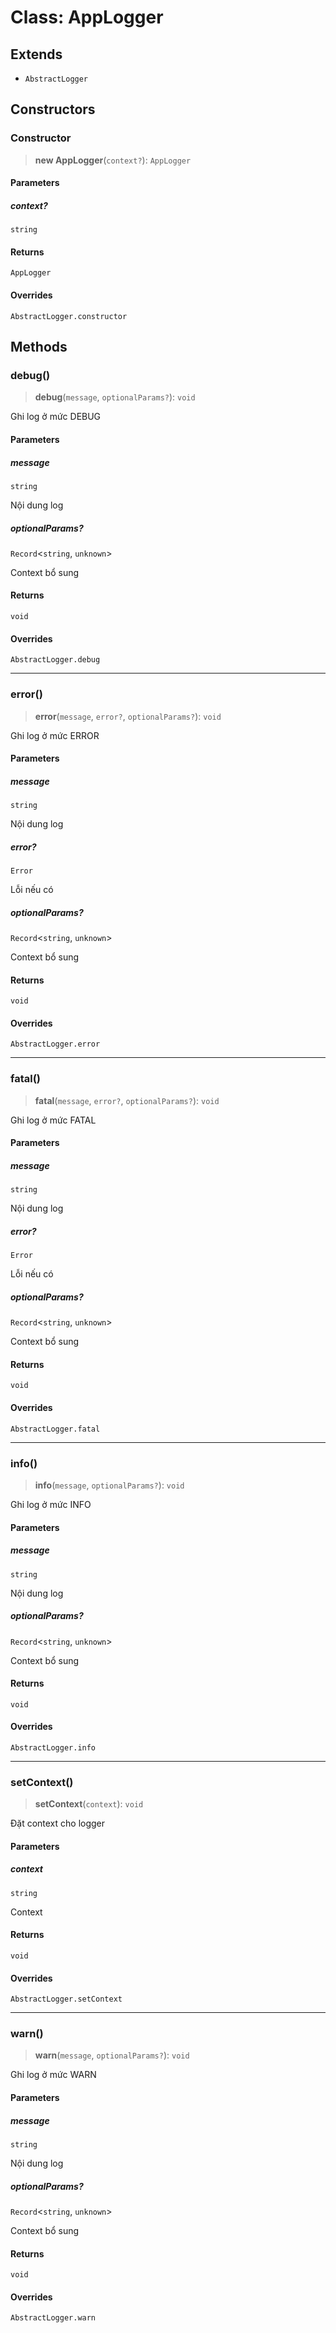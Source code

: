 # Class: AppLogger

## Extends

- `AbstractLogger`

## Constructors

<a id="constructor"></a>

### Constructor

> **new AppLogger**(`context?`): `AppLogger`

#### Parameters

##### context?

`string`

#### Returns

`AppLogger`

#### Overrides

`AbstractLogger.constructor`

## Methods

<a id="debug"></a>

### debug()

> **debug**(`message`, `optionalParams?`): `void`

Ghi log ở mức DEBUG

#### Parameters

##### message

`string`

Nội dung log

##### optionalParams?

`Record`\<`string`, `unknown`\>

Context bổ sung

#### Returns

`void`

#### Overrides

`AbstractLogger.debug`

---

<a id="error"></a>

### error()

> **error**(`message`, `error?`, `optionalParams?`): `void`

Ghi log ở mức ERROR

#### Parameters

##### message

`string`

Nội dung log

##### error?

`Error`

Lỗi nếu có

##### optionalParams?

`Record`\<`string`, `unknown`\>

Context bổ sung

#### Returns

`void`

#### Overrides

`AbstractLogger.error`

---

<a id="fatal"></a>

### fatal()

> **fatal**(`message`, `error?`, `optionalParams?`): `void`

Ghi log ở mức FATAL

#### Parameters

##### message

`string`

Nội dung log

##### error?

`Error`

Lỗi nếu có

##### optionalParams?

`Record`\<`string`, `unknown`\>

Context bổ sung

#### Returns

`void`

#### Overrides

`AbstractLogger.fatal`

---

<a id="info"></a>

### info()

> **info**(`message`, `optionalParams?`): `void`

Ghi log ở mức INFO

#### Parameters

##### message

`string`

Nội dung log

##### optionalParams?

`Record`\<`string`, `unknown`\>

Context bổ sung

#### Returns

`void`

#### Overrides

`AbstractLogger.info`

---

<a id="setcontext"></a>

### setContext()

> **setContext**(`context`): `void`

Đặt context cho logger

#### Parameters

##### context

`string`

Context

#### Returns

`void`

#### Overrides

`AbstractLogger.setContext`

---

<a id="warn"></a>

### warn()

> **warn**(`message`, `optionalParams?`): `void`

Ghi log ở mức WARN

#### Parameters

##### message

`string`

Nội dung log

##### optionalParams?

`Record`\<`string`, `unknown`\>

Context bổ sung

#### Returns

`void`

#### Overrides

`AbstractLogger.warn`
